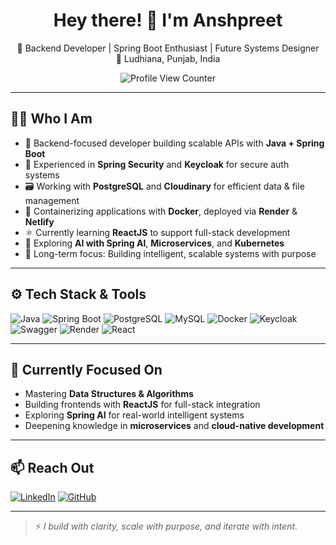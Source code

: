 <h1 align="center">Hey there! 👋 I'm Anshpreet</h1>

<p align="center">
  🚀 Backend Developer | Spring Boot Enthusiast | Future Systems Designer <br>
  📍 Ludhiana, Punjab, India
</p>

<p align="center">
  <img src="https://komarev.com/ghpvc/?username=Ansh2099&label=Profile%20Views&color=0e75b6&style=flat-square" alt="Profile View Counter" />
</p>

---

## 👨‍💻 Who I Am

- 🧱 Backend-focused developer building scalable APIs with **Java + Spring Boot**
- 🔐 Experienced in **Spring Security** and **Keycloak** for secure auth systems
- 🗃️ Working with **PostgreSQL** and **Cloudinary** for efficient data & file management
- 🐳 Containerizing applications with **Docker**, deployed via **Render** & **Netlify**
- ⚛️ Currently learning **ReactJS** to support full-stack development
- 🧠 Exploring **AI with Spring AI**, **Microservices**, and **Kubernetes**
- 🎯 Long-term focus: Building intelligent, scalable systems with purpose

---

## ⚙️ Tech Stack & Tools

![Java](https://img.shields.io/badge/Java-ED8B00?style=for-the-badge&logo=java&logoColor=white)
![Spring Boot](https://img.shields.io/badge/Spring%20Boot-6DB33F?style=for-the-badge&logo=spring-boot&logoColor=white)
![PostgreSQL](https://img.shields.io/badge/PostgreSQL-336791?style=for-the-badge&logo=postgresql&logoColor=white)
![MySQL](https://img.shields.io/badge/MySQL-00758F?style=for-the-badge&logo=mysql&logoColor=white)
![Docker](https://img.shields.io/badge/Docker-2496ED?style=for-the-badge&logo=docker&logoColor=white)
![Keycloak](https://img.shields.io/badge/Keycloak-000000?style=for-the-badge&logo=keycloak&logoColor=white)
![Swagger](https://img.shields.io/badge/Swagger-85EA2D?style=for-the-badge&logo=swagger&logoColor=black)
![Render](https://img.shields.io/badge/Render-46E3B7?style=for-the-badge&logo=render&logoColor=black)
![React](https://img.shields.io/badge/React-20232a?style=for-the-badge&logo=react&logoColor=61DAFB)

---

## 🚧 Currently Focused On

- Mastering **Data Structures & Algorithms**
- Building frontends with **ReactJS** for full-stack integration
- Exploring **Spring AI** for real-world intelligent systems
- Deepening knowledge in **microservices** and **cloud-native development**

---

## 📫 Reach Out

[![LinkedIn](https://img.shields.io/badge/LinkedIn-blue?style=for-the-badge&logo=linkedin&logoColor=white)](https://www.linkedin.com/in/anshpreet-singh-03855a31a/)
[![GitHub](https://img.shields.io/badge/GitHub-black?style=for-the-badge&logo=github&logoColor=white)](https://github.com/Ansh2099)

---

> ⚡ *I build with clarity, scale with purpose, and iterate with intent.*
